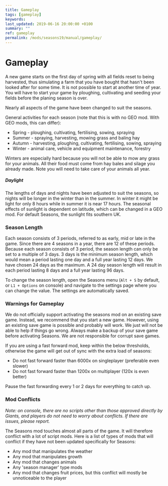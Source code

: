 ```yaml
---
title: Gameplay
tags: [gameplay]
keywords:
last_updated: 2019-06-16 20:00:00 +0100
summary: ""
ref: gameplay
permalink: /mods/seasons19/manual/gameplay/
---
```


# Gameplay

A new game starts on the first day of spring with all fields reset to being harvested, thus simulating a farm that you have bought that hasn't been looked after for some time. It is not possible to start at another time of year. You will have to start your game by ploughing, cultivating and seeding your fields before the planing season is over.

Nearly all aspects of the game have been changed to suit the seasons.

General activities for each season (note that this is with no GEO mod. With GEO mods, this can differ):
* Spring - ploughing, cultivating, fertilising, sowing, spraying
* Summer - spraying, harvesting, mowing grass and baling hay
* Autumn - harvesting, ploughing, cultivating, fertilising, sowing, spraying
* Winter - animal care, vehicle and equipment maintenance, forestry

Winters are especially hard because you will not be able to mow any grass for your animals. All their food must come from hay bales and silage you already made. Note you will need to take care of your animals all year.

##### Daylight

The lengths of days and nights have been adjusted to suit the seasons, so nights will be longer in the winter than in the summer. In winter it might be light for only 8 hours while in summer it is near 17 hours. The seasonal effects of sunlight is dependent on latitude, which can be changed in a GEO mod. For default Seasons, the sunlight fits southern UK.

### Season Length

Each season consists of 3 periods, referred to as early, mid or late in the game. Since there are 4 seasons in a year, there are 12 of these periods. Because each season consists of 3 period, the season length can only be set to a multiple of 3 days. 3 days is the minimum season length, which would mean a period lasting one day and a full year lasting 12 days. We have chosen 24 days as the maximum. A 24 day season length will result in each period lasting 8 days and a full year lasting 96 days.

To change the season length, open the Seasons menu (`Alt + S` by default, or `L1 + Options` on console) and navigate to the settings page where you can change the value. The settings are automatically saved.

### Warnings for Gameplay

We do not officially support activating the seasons mod on an existing save game. Instead, we recommend that you start a new game. However, using an existing save game is possible and probably will work. We just will not be able to help if things go wrong. Always make a backup of your save game before activating Seasons. We are not responsible for corrupt save games.

If you are using a fast forward mod, keep within the below thresholds, otherwise the game will get out of sync with the extra load of seasons:
- Do not fast forward faster than 6000x on singleplayer (preferable even slower)
- Do not fast forward faster than 1200x on multiplayer (120x is even better)

Pause the fast forwarding every 1 or 2 days for everything to catch up.

### Mod Conflicts

*Note: on console, there are no scripts other than those approved directly by Giants, and players do not need to worry about conflicts. If there are issues, please report.*

The Seasons mod touches almost all parts of the game. It will therefore conflict with a lot of script mods. Here is a list of types of mods that will conflict if they have not been updated specifically for Seasons:
- Any mod that manipulates the weather
- Any mod that manipulates growth
- Any mod that changes animals
- Any 'season manager' type mods
- Any mod that changes fruit prices, but this conflict will mostly be unnoticeable to the player
